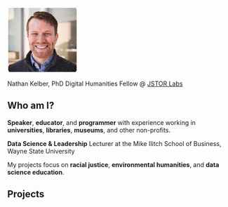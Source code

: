 ![Image of Nathan Kelber](./profile.jpg)

Nathan Kelber, PhD
Digital Humanities Fellow @ [JSTOR Labs](https://labs.jstor.org/)

## Who am I?
**Speaker**, **educator**, and **programmer** with experience working in **universities**, **libraries**, **museums**, and other non-profits. 

**Data Science & Leadership** Lecturer at the Mike Ilitch School of Business, Wayne State University

My projects focus on **racial justice**, **environmental humanities**, and **data science education**.

## Projects





